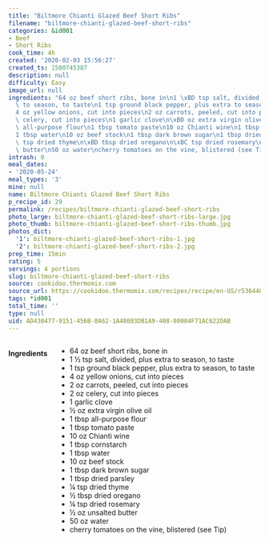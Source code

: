 ```yaml
---
title: "Biltmore Chianti Glazed Beef Short Ribs"
filename: "biltmore-chianti-glazed-beef-short-ribs"
categories: &id001
- Beef
- Short Ribs
cook_time: 4h
created: '2020-02-03 15:56:27'
created_ts: 1580745387
description: null
difficulty: Easy
image_url: null
ingredients: "64 oz beef short ribs, bone in\n1 \xBD tsp salt, divided, plus extra\
  \ to season, to taste\n1 tsp ground black pepper, plus extra to season, to taste\n\
  4 oz yellow onions, cut into pieces\n2 oz carrots, peeled, cut into pieces\n2 oz\
  \ celery, cut into pieces\n1 garlic clove\n\xBD oz extra virgin olive oil\n1 tbsp\
  \ all-purpose flour\n1 tbsp tomato paste\n10 oz Chianti wine\n1 tbsp cornstarch\n\
  1 tbsp water\n10 oz beef stock\n1 tbsp dark brown sugar\n1 tbsp dried parsley\n\xBC\
  \ tsp dried thyme\n\xBD tbsp dried oregano\n\xBC tsp dried rosemary\n\xBD oz unsalted\
  \ butter\n50 oz water\ncherry tomatoes on the vine, blistered (see Tip)"
intrash: 0
meal_dates:
- '2020-05-24'
meal_types: '3'
mine: null
name: Biltmore Chianti Glazed Beef Short Ribs
p_recipe_id: 29
permalink: /recipes/biltmore-chianti-glazed-beef-short-ribs
photo_large: biltmore-chianti-glazed-beef-short-ribs-large.jpg
photo_thumb: biltmore-chianti-glazed-beef-short-ribs-thumb.jpg
photos_dict:
  '1': biltmore-chianti-glazed-beef-short-ribs-1.jpg
  '2': biltmore-chianti-glazed-beef-short-ribs-2.jpg
prep_time: 15min
rating: 5
servings: 4 portions
slug: biltmore-chianti-glazed-beef-short-ribs
source: cookidoo.thermomix.com
source_url: https://cookidoo.thermomix.com/recipes/recipe/en-US/r536448
tags: *id001
total_time: ''
type: null
uid: AD430477-9151-456B-8A62-1A48083DB1A9-408-00004F71AC622DAB
---
```

<div class="large-8 medium-7 columns" id="writeup">	</div><!-- #writeup -->
</div><!-- #row-one -->
<div class="row" id="row-two">	<div class="medium-4 small-5 columns" id="ingredients"><h4>Ingredients</h4><div class="box box-ingredients content"><ul>
<li>64 oz beef short ribs, bone in</li>
<li>1 ½ tsp salt, divided, plus extra to season, to taste</li>
<li>1 tsp ground black pepper, plus extra to season, to taste</li>
<li>4 oz yellow onions, cut into pieces</li>
<li>2 oz carrots, peeled, cut into pieces</li>
<li>2 oz celery, cut into pieces</li>
<li>1 garlic clove</li>
<li>½ oz extra virgin olive oil</li>
<li>1 tbsp all-purpose flour</li>
<li>1 tbsp tomato paste</li>
<li>10 oz Chianti wine</li>
<li>1 tbsp cornstarch</li>
<li>1 tbsp water</li>
<li>10 oz beef stock</li>
<li>1 tbsp dark brown sugar</li>
<li>1 tbsp dried parsley</li>
<li>¼ tsp dried thyme</li>
<li>½ tbsp dried oregano</li>
<li>¼ tsp dried rosemary</li>
<li>½ oz unsalted butter</li>
<li>50 oz water</li>
<li>cherry tomatoes on the vine, blistered (see Tip)</li>
</ul>
</div>	</div>	<div class="medium-6 small-7 columns" id="directions">	</div>